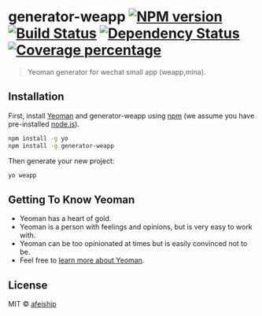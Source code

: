 # generator-weapp [![NPM version][npm-image]][npm-url] [![Build Status][travis-image]][travis-url] [![Dependency Status][daviddm-image]][daviddm-url] [![Coverage percentage][coveralls-image]][coveralls-url]
> Yeoman generator for wechat small app (weapp,mina).

## Installation

First, install [Yeoman](http://yeoman.io) and generator-weapp using [npm](https://www.npmjs.com/) (we assume you have pre-installed [node.js](https://nodejs.org/)).

```bash
npm install -g yo
npm install -g generator-weapp
```

Then generate your new project:

```bash
yo weapp
```

## Getting To Know Yeoman

 * Yeoman has a heart of gold.
 * Yeoman is a person with feelings and opinions, but is very easy to work with.
 * Yeoman can be too opinionated at times but is easily convinced not to be.
 * Feel free to [learn more about Yeoman](http://yeoman.io/).

## License

MIT © [afeiship](https://github.com/afeiship)


[npm-image]: https://badge.fury.io/js/generator-weapp.svg
[npm-url]: https://npmjs.org/package/generator-weapp
[travis-image]: https://travis-ci.org/afeiship/generator-weapp.svg?branch=master
[travis-url]: https://travis-ci.org/afeiship/generator-weapp
[daviddm-image]: https://david-dm.org/afeiship/generator-weapp.svg?theme=shields.io
[daviddm-url]: https://david-dm.org/afeiship/generator-weapp
[coveralls-image]: https://coveralls.io/repos/afeiship/generator-weapp/badge.svg
[coveralls-url]: https://coveralls.io/r/afeiship/generator-weapp
